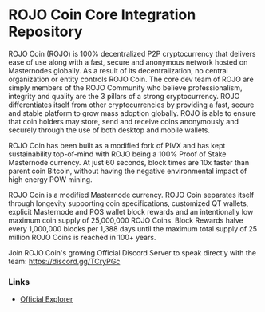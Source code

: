 ROJO Coin Core Integration Repository
=====================================

ROJO Coin (ROJO) is 100% decentralized P2P cryptocurrency that delivers ease of use along with a fast, secure and anonymous network hosted on Masternodes globally. As a result of its decentralization, no central organization or entity controls ROJO Coin. The core dev team of ROJO are simply members of the ROJO Community who believe professionalism, integrity and quality are the 3 pillars of a strong cryptocurrency. ROJO differentiates itself from other cryptocurrencies by providing a fast, secure and stable platform to grow mass adoption globally. ROJO is able to ensure that coin holders may store, send and receive coins anonymously and securely through the use of both desktop and mobile wallets.

ROJO Coin has been built as a modified fork of PIVX and has kept sustainability top-of-mind with ROJO being a 100% Proof of Stake Masternode currency. At just 60 seconds, block times are 10x faster than parent coin Bitcoin, without having the negative environmental impact of high energy POW mining.

ROJO Coin is a modified Masternode currency. ROJO Coin separates itself through longevity supporting coin specifications, customized QT wallets, explicit Masternode and POS wallet block rewards and an intentionally low maximum coin supply of 25,000,000 ROJO Coins. Block Rewards halve every 1,000,000 blocks per 1,388 days until the maximum total supply of 25 million ROJO Coins is reached in 100+ years.


Join ROJO Coin's growing Official Discord Server to speak directly with the team: https://discord.gg/TCryPGc
### Links
- [Official Explorer](http://explorer.roejoga.io) 
